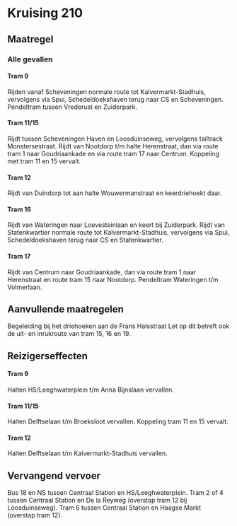 # Kruising 210
## Maatregel
### Alle gevallen

#### Tram 9
Rijden vanaf Scheveningen normale route tot Kalvermarkt-Stadhuis, vervolgens via Spui, Schedeldoekshaven terug naar CS en Scheveningen.
Pendeltram tussen Vrederust en Zuiderpark.

#### Tram 11/15
Rijdt tussen Scheveningen Haven en Loosduinseweg, vervolgens tailtrack Monstersestraat. 
Rijdt van Nootdorp t/m halte Herenstraat, dan via route tram 1 naar Goudriaankade en via route tram 17 naar Centrum. 
Koppeling met tram 11 en 15 vervalt.

#### Tram 12
Rijdt van Duindorp tot aan halte Wouwermanstraat en keerdriehoekt daar.

#### Tram 16
Rijdt van Wateringen naar Loevesteinlaan en keert bij Zuiderpark.
Rijdt van Statenkwartier normale route tot Kalvermarkt-Stadhuis, vervolgens via Spui, Schedeldoekshaven terug naar CS en Statenkwartier.

#### Tram 17
Rijdt van Centrum naar Goudriaankade, dan via route tram 1 naar Herenstraat en route tram 15 naar Nootdorp.
Pendeltram Wateringen t/m Volmerlaan.

## Aanvullende maatregelen
Begeleiding bij het driehoeken aan de Frans Halsstraat
Let op dit betreft ook de uit- en inrukroute van tram 15, 16 en 19.

## Reizigerseffecten

#### Tram 9
Halten HS/Leeghwaterplein t/m Anna Bijnslaan vervallen.

#### Tram 11/15
Halten Delftselaan t/m Broeksloot vervallen. Koppeling tram 11 en 15 vervalt.

#### Tram 12
Halten Delftselaan t/m Kalvermarkt-Stadhuis vervallen.

## Vervangend vervoer
Bus 18 en NS tussen Centraal Station en HS/Leeghwaterplein.
Tram 2 of 4 tussen Centraal Station en De la Reyweg (overstap tram 12 bij Loosduinseweg).
Tram 6 tussen Centraal Station en Haagse Markt (overstap tram 12).